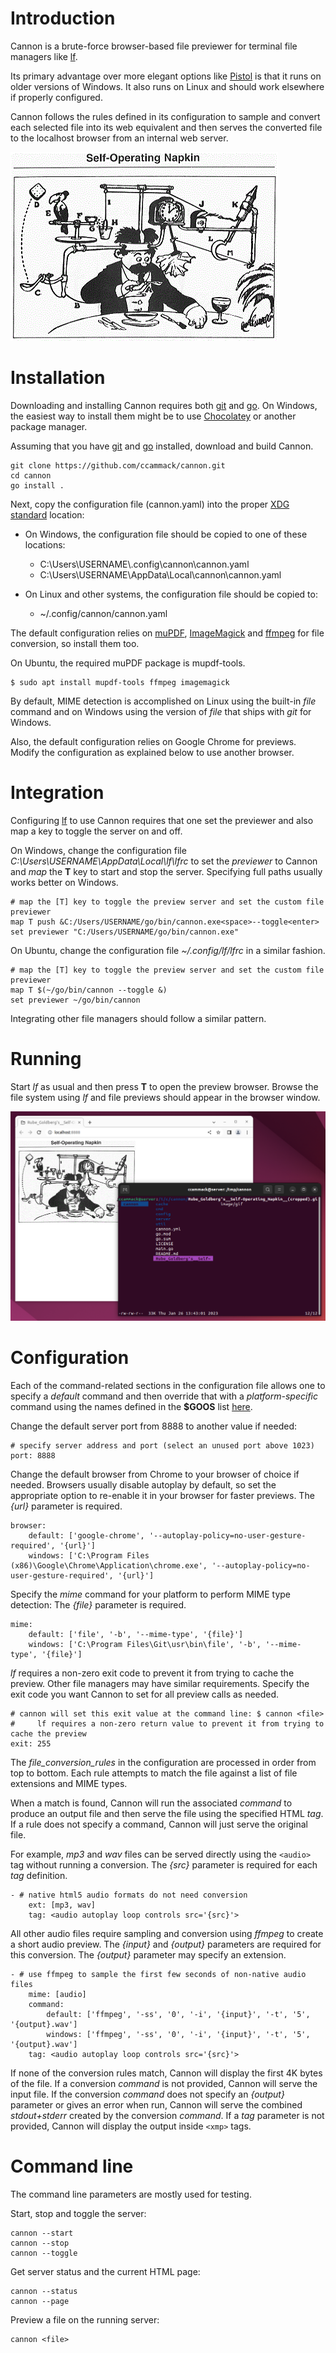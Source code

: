 # Introduction

Cannon is a brute-force browser-based file previewer for terminal file managers like [lf](https://github.com/gokcehan/lf).

Its primary advantage over more elegant options like [Pistol](https://github.com/doronbehar/pistol) is that it runs on older versions of Windows. It also runs on Linux and should work elsewhere if properly configured.

Cannon follows the rules defined in its configuration to sample and convert each selected file into its web equivalent and then serves the converted file to the localhost browser from an internal web server.

![Rube Goldberg's Self-Operating Napkin](Rube_Goldberg's__Self-Operating_Napkin__(cropped).gif "Image source: Wikimedia Commons")

# Installation

Downloading and installing Cannon requires both [git](https://git-scm.com/) and [go](https://go.dev/). On Windows, the easiest way to install them might be to use [Chocolatey](https://chocolatey.org/) or another package manager.

Assuming that you have [git](https://community.chocolatey.org/packages?q=git) and [go](https://community.chocolatey.org/packages?q=go) installed, download and build Cannon.

	git clone https://github.com/ccammack/cannon.git
	cd cannon
	go install .

Next, copy the configuration file (cannon.yaml) into the proper [XDG standard](https://github.com/adrg/xdg) location:

* On Windows, the configuration file should be copied to one of these locations:
  * C:\\Users\\USERNAME\\.config\\cannon\\cannon.yaml
  * C:\Users\\USERNAME\\AppData\\Local\\cannon\\cannon.yaml

* On Linux and other systems, the configuration file should be copied to:
  * ~/.config/cannon/cannon.yaml

The default configuration relies on [muPDF](https://community.chocolatey.org/packages?q=mupdf),
[ImageMagick](https://community.chocolatey.org/packages?q=imagemagick) and
[ffmpeg](https://community.chocolatey.org/packages?q=ffmpeg) for file conversion, so install them too.

On Ubuntu, the required muPDF package is mupdf-tools.

	$ sudo apt install mupdf-tools ffmpeg imagemagick

By default, MIME detection is accomplished on Linux using the built-in *file* command and on Windows using the version of *file* that ships with *git* for Windows.

Also, the default configuration relies on Google Chrome for previews. Modify the configuration as explained below to use another browser.

# Integration

Configuring [lf](https://github.com/gokcehan/lf) to use Cannon requires that one set the previewer and also map a key to toggle the server on and off.

On Windows, change the configuration file *C:\\Users\\USERNAME\\AppData\\Local\\lf\\lfrc* to set the *previewer* to Cannon and *map* the **T** key to start and stop the server.
Specifying full paths usually works better on Windows.

	# map the [T] key to toggle the preview server and set the custom file previewer
	map T push &C:/Users/USERNAME/go/bin/cannon.exe<space>--toggle<enter>
	set previewer "C:/Users/USERNAME/go/bin/cannon.exe"

On Ubuntu, change the configuration file *~/.config/lf/lfrc* in a similar fashion.

	# map the [T] key to toggle the preview server and set the custom file previewer
	map T $(~/go/bin/cannon --toggle &)
	set previewer ~/go/bin/cannon

Integrating other file managers should follow a similar pattern.

# Running

Start *lf* as usual and then press **T** to open the preview browser. Browse the file system using *lf* and file previews should appear in the browser window.

![Cannon preview](cannon-preview.png "Cannon preview")

# Configuration

Each of the command-related sections in the configuration file allows one to specify a *default* command and then override that with a *platform-specific* command
using the names defined in the **$GOOS** list [here](https://go.dev/doc/install/source#environment).

Change the default server port from 8888 to another value if needed:

	# specify server address and port (select an unused port above 1023)
	port: 8888

Change the default browser from Chrome to your browser of choice if needed.
Browsers usually disable autoplay by default, so set the appropriate option to re-enable it in your browser for faster previews.
The *{url}* parameter is required.

	browser:
		default: ['google-chrome', '--autoplay-policy=no-user-gesture-required', '{url}']
		windows: ['C:\Program Files (x86)\Google\Chrome\Application\chrome.exe', '--autoplay-policy=no-user-gesture-required', '{url}']

Specify the *mime* command for your platform to perform MIME type detection:
The *{file}* parameter is required.

	mime:
		default: ['file', '-b', '--mime-type', '{file}']
		windows: ['C:\Program Files\Git\usr\bin\file', '-b', '--mime-type', '{file}']

*lf* requires a non-zero exit code to prevent it from trying to cache the preview. Other file managers may have similar requirements.
Specify the exit code you want Cannon to set for all preview calls as needed.

	# cannon will set this exit value at the command line: $ cannon <file>
	#     lf requires a non-zero return value to prevent it from trying to cache the preview
	exit: 255

The *file_conversion_rules* in the configuration are processed in order from top to bottom.
Each rule attempts to match the file against a list of file extensions and MIME types.

When a match is found, Cannon will run the associated *command* to produce an output file and then serve the file using the specified HTML *tag*.
If a rule does not specify a command, Cannon will just serve the original file.

For example, *mp3* and *wav* files can be served directly using the `<audio>` tag without running a conversion.
The *{src}* parameter is required for each *tag* definition.

	- # native html5 audio formats do not need conversion
		ext: [mp3, wav]
		tag: <audio autoplay loop controls src='{src}'>

All other audio files require sampling and conversion using *ffmpeg* to create a short audio preview.
The *{input}* and *{output}* parameters are required for this conversion.
The *{output}* parameter may specify an extension.

	- # use ffmpeg to sample the first few seconds of non-native audio files
		mime: [audio]
		command:
			default: ['ffmpeg', '-ss', '0', '-i', '{input}', '-t', '5', '{output}.wav']
			windows: ['ffmpeg', '-ss', '0', '-i', '{input}', '-t', '5', '{output}.wav']
		tag: <audio autoplay loop controls src='{src}'>

If none of the conversion rules match, Cannon will display the first 4K bytes of the file.
If a conversion *command* is not provided, Cannon will serve the input file.
If the conversion *command* does not specify an *{output}* parameter or gives an error when run,
Cannon will serve the combined *stdout+stderr* created by the conversion *command*.
If a *tag* parameter is not provided, Cannon will display the output inside `<xmp>` tags.

# Command line

The command line parameters are mostly used for testing.

Start, stop and toggle the server:

	cannon --start
	cannon --stop
	cannon --toggle

Get server status and the current HTML page:

	cannon --status
	cannon --page

Preview a file on the running server:

	cannon <file>
